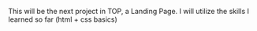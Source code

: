 This will be the next project in TOP, a Landing Page. I will utilize the skills I learned so far (html + css basics)
